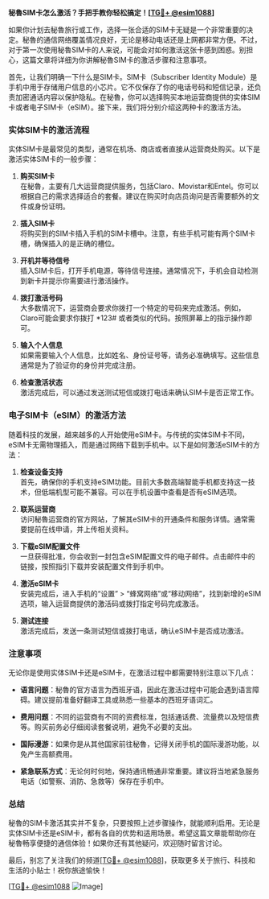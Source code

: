 **秘魯SIM卡怎么激活？手把手教你轻松搞定！[[TG💪+ @esim1088](https://t.me/s/esim1088)]**

如果你计划去秘魯旅行或工作，选择一张合适的SIM卡无疑是一个非常重要的决定。秘魯的通信网络覆盖情况良好，无论是移动电话还是上网都非常方便。不过，对于第一次使用秘魯SIM卡的人来说，可能会对如何激活这张卡感到困惑。别担心，这篇文章将详细为你讲解秘魯SIM卡的激活步骤和注意事项。

首先，让我们明确一下什么是SIM卡。SIM卡（Subscriber Identity Module）是手机中用于存储用户信息的小芯片。它不仅保存了你的电话号码和短信记录，还负责加密通话内容以保护隐私。在秘魯，你可以选择购买本地运营商提供的实体SIM卡或者电子SIM卡（eSIM）。接下来，我们将分别介绍这两种卡的激活方法。

### 实体SIM卡的激活流程

实体SIM卡是最常见的类型，通常在机场、商店或者直接从运营商处购买。以下是激活实体SIM卡的一般步骤：

1. **购买SIM卡**  
   在秘魯，主要有几大运营商提供服务，包括Claro、Movistar和Entel。你可以根据自己的需求选择适合的套餐。建议在购买时向店员询问是否需要额外的文件或身份证明。

2. **插入SIM卡**  
   将购买到的SIM卡插入手机的SIM卡槽中。注意，有些手机可能有两个SIM卡槽，确保插入的是正确的槽位。

3. **开机并等待信号**  
   插入SIM卡后，打开手机电源，等待信号连接。通常情况下，手机会自动检测到新卡并提示你需要进行激活操作。

4. **拨打激活号码**  
   大多数情况下，运营商会要求你拨打一个特定的号码来完成激活。例如，Claro可能会要求你拨打 *123# 或者类似的代码。按照屏幕上的指示操作即可。

5. **输入个人信息**  
   如果需要输入个人信息，比如姓名、身份证号等，请务必准确填写。这些信息通常是为了验证你的身份并完成注册。

6. **检查激活状态**  
   激活完成后，可以通过发送测试短信或拨打电话来确认SIM卡是否正常工作。

### 电子SIM卡（eSIM）的激活方法

随着科技的发展，越来越多的人开始使用eSIM卡。与传统的实体SIM卡不同，eSIM卡无需物理插入，而是通过网络下载到手机中。以下是如何激活eSIM卡的方法：

1. **检查设备支持**  
   首先，确保你的手机支持eSIM功能。目前大多数高端智能手机都支持这一技术，但低端机型可能不兼容。可以在手机设置中查看是否有eSIM选项。

2. **联系运营商**  
   访问秘魯运营商的官方网站，了解其eSIM卡的开通条件和服务详情。通常需要提前在线申请，并上传相关资料。

3. **下载eSIM配置文件**  
   一旦获得批准，你会收到一封包含eSIM配置文件的电子邮件。点击邮件中的链接，按照指引下载并安装配置文件到手机中。

4. **激活eSIM卡**  
   安装完成后，进入手机的“设置” > “蜂窝网络”或“移动网络”，找到新增的eSIM选项，输入运营商提供的激活码或拨打指定号码完成激活。

5. **测试连接**  
   激活完成后，发送一条测试短信或拨打电话，确认eSIM卡是否成功激活。

### 注意事项

无论你是使用实体SIM卡还是eSIM卡，在激活过程中都需要特别注意以下几点：

- **语言问题**：秘魯的官方语言为西班牙语，因此在激活过程中可能会遇到语言障碍。建议提前准备好翻译工具或熟悉一些基本的西班牙语词汇。
  
- **费用问题**：不同的运营商有不同的资费标准，包括通话费、流量费以及短信费等。购买前务必仔细阅读套餐说明，避免不必要的支出。

- **国际漫游**：如果你是从其他国家前往秘魯，记得关闭手机的国际漫游功能，以免产生高额费用。

- **紧急联系方式**：无论何时何地，保持通讯畅通非常重要。建议将当地紧急服务电话（如警察、消防、急救等）保存在手机中。

### 总结

秘魯的SIM卡激活其实并不复杂，只要按照上述步骤操作，就能顺利启用。无论是实体SIM卡还是eSIM卡，都有各自的优势和适用场景。希望这篇文章能帮助你在秘魯畅享便捷的通信体验！如果你还有其他疑问，欢迎随时留言讨论。

最后，别忘了关注我们的频道[[TG💪+ @esim1088](https://t.me/s/esim1088)]，获取更多关于旅行、科技和生活的小贴士！祝你旅途愉快！

[[TG💪+ @esim1088](https://t.me/s/esim1088) ![Image](https://i.postimg.cc/4NQfJmqS/Snipaste-2025-05-13-00-14-12.png)]